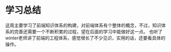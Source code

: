 # 学习总结

  这周主要学习了前端知识体系的构建，对前端体系有个整体的概念，不过，知识体系的完善还需要一个不断积累的过程，望在后面的学习中能做好这一点。
  也听了winter老师讲了前端的工程体系，感觉增长了不少见识，实用的话，还要看具体的操作。
